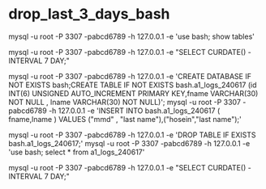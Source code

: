 # drop_last_3_days_bash




mysql -u root -P 3307 -pabcd6789  -h 127.0.0.1 -e 'use bash; show tables'

mysql -u root -P 3307 -pabcd6789  -h 127.0.0.1 -e "SELECT CURDATE() - INTERVAL 7 DAY;"

mysql -u root -P 3307 -pabcd6789  -h 127.0.0.1 -e 'CREATE DATABASE IF NOT EXISTS bash;CREATE TABLE IF NOT EXISTS bash.a1_logs_240617  (id INT(6) UNSIGNED AUTO_INCREMENT PRIMARY KEY,fname VARCHAR(30) NOT NULL , lname VARCHAR(30) NOT NULL)';
mysql -u root -P 3307 -pabcd6789  -h 127.0.0.1 -e 'INSERT INTO  bash.a1_logs_240617 ( fname,lname ) VALUES ("mmd" , "last name"),("hosein","last name");'


mysql -u root -P 3307 -pabcd6789  -h 127.0.0.1 -e 'DROP TABLE IF EXISTS bash.a1_logs_240617;'
mysql -u root -P 3307 -pabcd6789  -h 127.0.0.1 -e 'use bash; select * from  a1_logs_240617'

mysql -u root -P 3307 -pabcd6789  -h 127.0.0.1 -e "SELECT CURDATE() - INTERVAL 7 DAY;"

